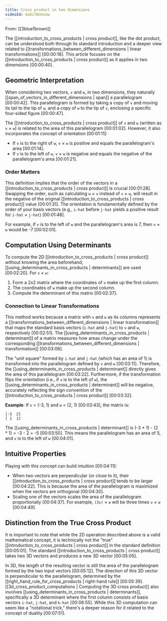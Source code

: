 ```yaml
---
title: Cross product in two dimensions
videoId: eu6i7WJeinw
---
```


From: [[3blue1brown]] <br/> 

The [[introduction_to_cross_products | cross product]], like the dot product, can be understood both through its standard introduction and a deeper view related to [[transformations_between_different_dimensions | linear transformations]] <a class="yt-timestamp" data-t="00:00:18">[00:00:18]</a>. This article focuses on the [[introduction_to_cross_products | cross product]] as it applies in two dimensions <a class="yt-timestamp" data-t="00:00:40">[00:00:40]</a>.

## Geometric Interpretation

When considering two vectors, `v` and `w`, in two dimensions, they naturally [[span_of_vectors_in_different_dimensions | span]] a parallelogram <a class="yt-timestamp" data-t="00:00:42">[00:00:42]</a>. This parallelogram is formed by taking a copy of `v` and moving its tail to the tip of `w`, and a copy of `w` to the tip of `v`, enclosing a specific four-sided figure <a class="yt-timestamp" data-t="00:00:47">[00:00:47]</a>.

The [[introduction_to_cross_products | cross product]] of `v` and `w` (written as `v` × `w`) is related to the area of this parallelogram <a class="yt-timestamp" data-t="00:01:02">[00:01:02]</a>. However, it also incorporates the concept of orientation <a class="yt-timestamp" data-t="00:01:11">[00:01:11]</a>:
*   If `v` is to the right of `w`, `v` × `w` is positive and equals the parallelogram's area <a class="yt-timestamp" data-t="00:01:14">[00:01:14]</a>.
*   If `v` is to the left of `w`, `v` × `w` is negative and equals the negative of the parallelogram's area <a class="yt-timestamp" data-t="00:01:21">[00:01:21]</a>.

### Order Matters
This definition implies that the order of the vectors in a [[introduction_to_cross_products | cross product]] is crucial <a class="yt-timestamp" data-t="00:01:28">[00:01:28]</a>. Swapping the order, such as calculating `w` × `v` instead of `v` × `w`, will result in the negative of the original [[introduction_to_cross_products | cross product]] value <a class="yt_timestamp" data-t="00:01:31">[00:01:31]</a>. The orientation is fundamentally defined by the order of your basis vectors (e.g., `i-hat` before `j-hat` yields a positive result for `i-hat` × `j-hat`) <a class="yt-timestamp" data-t="00:01:48">[00:01:48]</a>.

For example, if `v` is to the left of `w` and the parallelogram's area is 7, then `v` × `w` would be -7 <a class="yt-timestamp" data-t="00:02:01">[00:02:01]</a>.

## Computation Using Determinants

To compute the 2D [[introduction_to_cross_products | cross product]] without knowing the area beforehand, [[using_determinants_in_cross_products | determinants]] are used <a class="yt-timestamp" data-t="00:02:20">[00:02:20]</a>.
For `v` × `w`:
1.  Form a 2x2 matrix where the coordinates of `v` make up the first column.
2.  The coordinates of `w` make up the second column.
3.  Compute the determinant of this matrix <a class="yt-timestamp" data-t="00:02:37">[00:02:37]</a>.

### Connection to Linear Transformations
This method works because a matrix with `v` and `w` as its columns represents a [[transformations_between_different_dimensions | linear transformation]] that maps the standard basis vectors (`i-hat` and `j-hat`) to `v` and `w`, respectively <a class="yt-timestamp" data-t="00:02:51">[00:02:51]</a>. The [[using_determinants_in_cross_products | determinant]] of a matrix measures how areas change under the corresponding [[transformations_between_different_dimensions | transformation]] <a class="yt-timestamp" data-t="00:03:06">[00:03:06]</a>.

The "unit square" formed by `i-hat` and `j-hat` (which has an area of 1) is transformed into the parallelogram defined by `v` and `w` <a class="yt-timestamp" data-t="00:03:11">[00:03:11]</a>. Therefore, the [[using_determinants_in_cross_products | determinant]] directly gives the area of this parallelogram <a class="yt-timestamp" data-t="00:03:22">[00:03:22]</a>. Furthermore, if the transformation flips the orientation (i.e., if `v` is to the left of `w`), the [[using_determinants_in_cross_products | determinant]] will be negative, accurately reflecting the sign convention of the [[introduction_to_cross_products | cross product]] <a class="yt-timestamp" data-t="00:03:32">[00:03:32]</a>.

**Example**:
If `v` = (-3, 1) and `w` = (2, 1) <a class="yt-timestamp" data-t="00:03:43">[00:03:43]</a>, the matrix is:
```
[-3  2]
[ 1  1]
```
The [[using_determinants_in_cross_products | determinant]] is (-3 * 1) - (2 * 1) = -3 - 2 = -5 <a class="yt-timestamp" data-t="00:03:50">[00:03:50]</a>. This means the parallelogram has an area of 5, and `v` is to the left of `w` <a class="yt-timestamp" data-t="00:04:01">[00:04:01]</a>.

## Intuitive Properties

Playing with this concept can build intuition <a class="yt-timestamp" data-t="00:04:11">[00:04:11]</a>:
*   When two vectors are perpendicular (or close to it), their [[introduction_to_cross_products | cross product]] tends to be larger <a class="yt-timestamp" data-t="00:04:22">[00:04:22]</a>. This is because the area of the parallelogram is maximized when the vectors are orthogonal <a class="yt-timestamp" data-t="00:04:30">[00:04:30]</a>.
*   Scaling one of the vectors scales the area of the parallelogram proportionally <a class="yt-timestamp" data-t="00:04:37">[00:04:37]</a>. For example, `(3v)` × `w` will be three times `v` × `w` <a class="yt-timestamp" data-t="00:04:49">[00:04:49]</a>.

## Distinction from the True Cross Product

It is important to note that while the 2D operation described above is a valid mathematical concept, it is technically not the "true" [[introduction_to_cross_products | cross product]] in the standard definition <a class="yt-timestamp" data-t="00:05:01">[00:05:01]</a>. The standard [[introduction_to_cross_products | cross product]] takes two 3D vectors and produces a new 3D vector <a class="yt-timestamp" data-t="00:05:05">[00:05:05]</a>.

In 3D, the length of the resulting vector is still the area of the parallelogram formed by the two input vectors <a class="yt-timestamp" data-t="00:05:12">[00:05:12]</a>. The direction of this 3D vector is perpendicular to the parallelogram, determined by the [[right_hand_rule_for_cross_products | right-hand rule]] <a class="yt-timestamp" data-t="00:05:39">[00:05:39]</a>. [[3d_cross_product_computations | Computing the 3D cross product]] also involves [[using_determinants_in_cross_products | determinants]], specifically a 3D determinant where the first column consists of basis vectors `i-hat`, `j-hat`, and `k-hat` <a class="yt-timestamp" data-t="00:06:55">[00:06:55]</a>. While this 3D computation can seem like a "notational trick," there's a deeper reason for it related to the concept of duality <a class="yt-timestamp" data-t="00:07:51">[00:07:51]</a>.